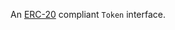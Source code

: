 An [ERC-20](https://github.com/ethereum/EIPs/blob/master/EIPS/eip-20-token-standard.md) compliant `Token` interface.